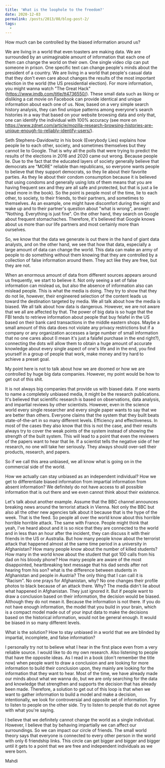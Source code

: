 ```yaml
---
title: 'What is the loophole to the freedom?'
date: 2020-12-03
permalink: /posts/2013/08/blog-post-2/
tags:
  - 
---
```


How much can be controlled by the biased information around us?

We are living in a world that even toasters are making data. We are surrounded by an unimaginable amount of information that each one of them can change the world on their own. One single video clip can put someone in prison. One specific text can change people's minds about the president of a country. We are living in a world that people's casual data that they don't even care about changes the results of the most important election in the world (the US presidential election). For more information, you might wanna watch "The Great Hack" (https://www.imdb.com/title/tt4736550/). These small data such as liking or disliking a cat movie on Facebook can provide identical and unique information about each one of us. Now, based on a very simple search history analysis, they can find unique patterns among everyone's search histories in a way that based on your website browsing data and only that, one can identify the individual with 100% accuracy (see more on https://www.zdnet.com/article/mozilla-research-browsing-histories-are-unique-enough-to-reliably-identify-users/). 

Seth Stephens-Davidowitz in his book (Everybody Lies) explains how people lie to each other, society, and sometimes themselves but they cannot lie to Google. That is why all the polls that were trying to predict the results of the elections in 2016 and 2020 came out wrong. Because people lie. Due to the fact that the educated layers of society generally believe that democrats are "MORE" reliable than republicans, so everyone wants people to believe that they support democrats, so they lie about their favorite parties. As they lie about their condom consumption because it is believed that using condoms and generally using lots of them means that you are having frequent sex and they are all safe and protected, but that is just a lie (read more in the book). So the point is people most of the time, lie to each other, to society, to their friends, to their partners, and sometimes to themselves. As an example, one might have discomfort during the night and wake up and to their partner's question about "what is wrong", answer: "Nothing. Everything is just fine". On the other hand, they search on Google about frequent stomachaches. Therefore, it's believed that Google knows about us more than our life partners and most certainly more than ourselves. 

So, we know that the data we generate is out there in the hand of giant data analysts, and on the other hand, we see that how that data, especially a large amount of data can change the world. This data can make an army of people to do something without them knowing that they are controlled by a collection of false information around them. They act like they are free, but they are not.

When an enormous amount of data from different sources appears around us frequently, we start to believe it. Not only seeing a set of false information can mislead us, but also the absence of information also can mislead people. This is what the media is doing. They try to show that they do not lie, however, their engineered selection of the content leads us toward the destination targeted by media. We all talk about how the media is biased. We all talk about how data is dangerous. However, we are not aware that we all are affected by that. The power of big data is so huge that the FBI tends to retrieve information about people that buy felafel in the US based on their bank card transactions in the middle eastern shops. Maybe a small amount of this data does not violate any privacy restrictions but if a company or any organization accesses a large number of small information that no one cares about (I mean it's just a falafel purchase in the end right?), connecting the dots will allow them to obtain a huge amount of accurate knowledge about every single aspect of one's life and in the end, you find yourself in a group of people that work, make money and try hard to achieve a preset goal.

My point here is not to talk about how we are doomed or how we are controlled by huge big data companies. However, my point would be how to get out of this shit.

It is not always big companies that provide us with biased data. If one wants to name a completely unbiased media, it might be the research publications. It's believed that scientific research is based on observations, data analysis, and impartial reviews by other scientists. However, even in the science world every single researcher and every single paper wants to say that we are better than others. Everyone claims that the system that they built beats state-of-the-art in so many different levels. Efficiency and effectiveness. In most of the cases they also know that this is not the case, and their results always try to cover the weak points of the system instead of showing the strength of the built system. This will lead to a point that even the reviewers of the papers want to hear that lie. If a scientist tells the negative side of her research, no one will take her seriously. They always should over-sell their products, research, and papers.

So if we call this area unbiased, we all know what is going on in the commercial side of the world. 

How we actually can stay unbiased as an independent individual? How we get to differentiate biased information from impartial information from absent information? We definitely do not have access to all possible information that is out there and we even cannot think about their existence.

Let's talk about another example. Assume that the BBC channel announces breaking news around the terrorist attack in Vienna. Not only the BBC but also all the other new agencies talk about it because that is the hype of the week. That is the feed. So people all over the world know about this horrible horrible horrible attack. The same with France. People might think that yeah, I've heard about and it is so nice that they are connected to the world and in less than an hour after the incident, they can discuss it with their friends in the US or Australia. But how many people know about the terrorist attack that happened almost at the same time period in a university in Afghanistan? How many people know about the number of killed students? How many in the world know about the student that got 100 calls from his dad on his bloody phone? How many people are aware of the most disappointed, heartbreaking text message that his dad sends after not hearing from his son? what is the difference between students in Afghanistan and people in Austria? The only thing that I can call it is "Racism". No one prays for Afghanistan, why? No one changes their profile photos to black because of an attack there. Why?
The media didn't lie about what happened in Afghanistan. They just ignored it. But if people want to draw a conclusion based on their information, the decision would be biased. Although they do not mean it. Because the information is not there. If you do not have enough information, the model that you build in your brain, which is a compact model made out of your input data to make the decisions based on the historical information, would not be general enough. It would be biased in so many different levels. 

What is the solution? How to stay unbiased in a world that we are blinded by impartial, incomplete, and false information?

I personally try not to believe what I hear in the first place even from a very reliable source. I would like to do my own research. Also listening to people that have the opposite ideas. As I read in a book (don't remember the title now) when people want to draw a conclusion and are looking for more information to build their conclusion upon, they mainly are looking for the information that they want to hear. Most of the time, we have already made our minds about what we wanna do, but we are only searching for the data and knowledge that strengthen and supports the decision that has already been made. Therefore, a solution to get out of this loop is that when we want to gather information to build a model and make a decision, intentionally, we look for controversial and opposite set of information. Try to listen to people on the other side. Try to listen to people that do not agree with what you're saying.

I believe that we definitely cannot change the world as a single individual. However, I believe that by behaving impartially we can affect our surroundings. So we can impact our circle of friends. The small world theory says that everyone is connected to every other person in the world with only 6 friendship links. This circle can get bigger and bigger and bigger until it gets to a point that we are free and independent individuals as we were born.



Mahdi
